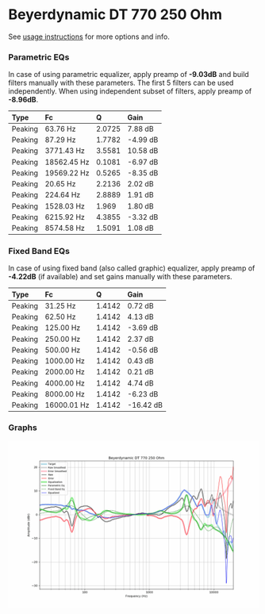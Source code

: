 # Beyerdynamic DT 770 250 Ohm
See [usage instructions](https://github.com/jaakkopasanen/AutoEq#usage) for more options and info.

### Parametric EQs
In case of using parametric equalizer, apply preamp of **-9.03dB** and build filters manually
with these parameters. The first 5 filters can be used independently.
When using independent subset of filters, apply preamp of **-8.96dB**.

| Type    | Fc          |      Q | Gain     |
|:--------|:------------|:-------|:---------|
| Peaking | 63.76 Hz    | 2.0725 | 7.88 dB  |
| Peaking | 87.29 Hz    | 1.7782 | -4.99 dB |
| Peaking | 3771.43 Hz  | 3.5581 | 10.58 dB |
| Peaking | 18562.45 Hz | 0.1081 | -6.97 dB |
| Peaking | 19569.22 Hz | 0.5265 | -8.35 dB |
| Peaking | 20.65 Hz    | 2.2136 | 2.02 dB  |
| Peaking | 224.64 Hz   | 2.8889 | 1.91 dB  |
| Peaking | 1528.03 Hz  | 1.969  | 1.80 dB  |
| Peaking | 6215.92 Hz  | 4.3855 | -3.32 dB |
| Peaking | 8574.58 Hz  | 1.5091 | 1.08 dB  |

### Fixed Band EQs
In case of using fixed band (also called graphic) equalizer, apply preamp of **-4.22dB**
(if available) and set gains manually with these parameters.

| Type    | Fc          |      Q | Gain      |
|:--------|:------------|:-------|:----------|
| Peaking | 31.25 Hz    | 1.4142 | 0.72 dB   |
| Peaking | 62.50 Hz    | 1.4142 | 4.13 dB   |
| Peaking | 125.00 Hz   | 1.4142 | -3.69 dB  |
| Peaking | 250.00 Hz   | 1.4142 | 2.37 dB   |
| Peaking | 500.00 Hz   | 1.4142 | -0.56 dB  |
| Peaking | 1000.00 Hz  | 1.4142 | 0.43 dB   |
| Peaking | 2000.00 Hz  | 1.4142 | 0.21 dB   |
| Peaking | 4000.00 Hz  | 1.4142 | 4.74 dB   |
| Peaking | 8000.00 Hz  | 1.4142 | -6.23 dB  |
| Peaking | 16000.01 Hz | 1.4142 | -16.42 dB |

### Graphs
![](./Beyerdynamic%20DT%20770%20250%20Ohm.png)